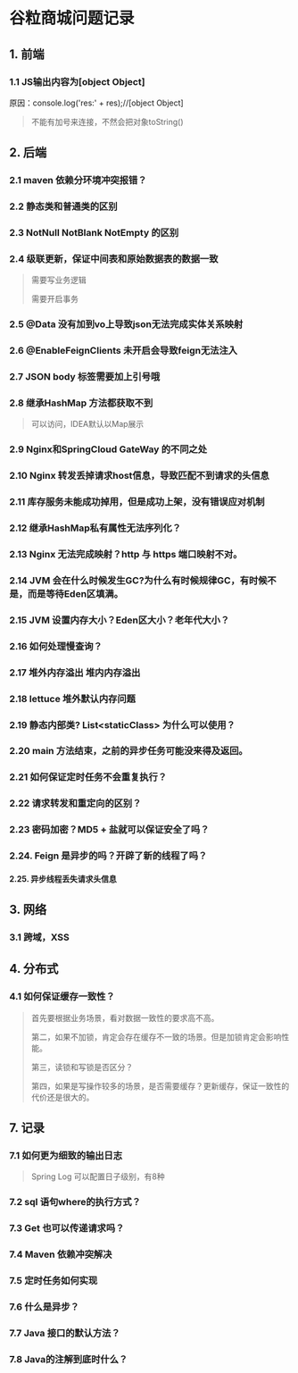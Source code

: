 # 谷粒商城问题记录

## 1. 前端

### 1.1 JS输出内容为[object Object]

原因：console.log('res:' + res);//[object Object]

> 不能有加号来连接，不然会把对象toString()

## 2. 后端

### 2.1 maven 依赖分环境冲突报错？

### 2.2 静态类和普通类的区别

### 2.3  NotNull NotBlank NotEmpty 的区别

### 2.4 级联更新，保证中间表和原始数据表的数据一致

> 需要写业务逻辑
>
> 需要开启事务

### 2.5 @Data 没有加到vo上导致json无法完成实体关系映射

### 2.6 @EnableFeignClients 未开启会导致feign无法注入

### 2.7 JSON body 标签需要加上引号哦

### 2.8 继承HashMap 方法都获取不到

> 可以访问，IDEA默认以Map展示

### 2.9  Nginx和SpringCloud GateWay 的不同之处

### 2.10 Nginx 转发丢掉请求host信息，导致匹配不到请求的头信息

### 2.11 库存服务未能成功掉用，但是成功上架，没有错误应对机制

### 2.12 继承HashMap私有属性无法序列化？

### 2.13 Nginx 无法完成映射？http 与 https 端口映射不对。

### 2.14 JVM 会在什么时候发生GC?为什么有时候规律GC，有时候不是，而是等待Eden区填满。

### 2.15 JVM 设置内存大小？Eden区大小？老年代大小？

### 2.16 如何处理慢查询？

### 2.17 堆外内存溢出 堆内内存溢出

### 2.18 lettuce 堆外默认内存问题

### 2.19 静态内部类? List\<staticClass>  为什么可以使用？

### 2.20 main 方法结束，之前的异步任务可能没来得及返回。

### 2.21 如何保证定时任务不会重复执行？

### 2.22 请求转发和重定向的区别？

### 2.23 密码加密？MD5 + 盐就可以保证安全了吗？

### 2.24. Feign 是异步的吗？开辟了新的线程了吗？

#### 2.25. 异步线程丢失请求头信息



## 3. 网络

### 3.1 跨域，XSS



## 4. 分布式

### 4.1 如何保证缓存一致性？

> 首先要根据业务场景，看对数据一致性的要求高不高。
>
> 第二，如果不加锁，肯定会存在缓存不一致的场景。但是加锁肯定会影响性能。
>
> 第三，读锁和写锁是否区分？
>
> 第四，如果是写操作较多的场景，是否需要缓存？更新缓存，保证一致性的代价还是很大的。



## 7. 记录

### 7.1 如何更为细致的输出日志

> Spring Log 可以配置日子级别，有8种

### 7.2 sql 语句where的执行方式？

### 7.3 Get 也可以传递请求吗？

### 7.4 Maven 依赖冲突解决

### 7.5 定时任务如何实现

### 7.6 什么是异步？

### 7.7 Java 接口的默认方法？

### 7.8 Java的注解到底时什么？



